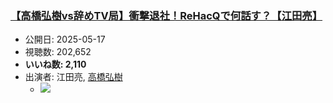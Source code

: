 ### [【高橋弘樹vs辞めTV局】衝撃退社！ReHacQで何話す？【江田亮】](https://www.youtube.com/watch?v=uvgJu_7j0a0)
-   公開日: 2025-05-17
-   視聴数: 202,652
-   **いいね数: 2,110**
-   出演者: 江田亮, [高橋弘樹](/rehacq_fan/people/高橋弘樹 "wikilink")
    - [![](https://img.youtube.com/vi/uvgJu_7j0a0/hqdefault.jpg)](https://www.youtube.com/watch?v=uvgJu_7j0a0)
